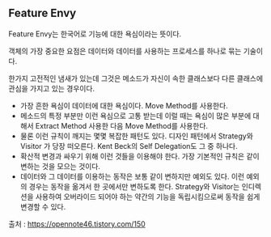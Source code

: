## Feature Envy 

Feature Envy는 한국어로 기능에 대한 욕심이라는 뜻이다.

객체의 가장 중요한 요점은 데이터와 데이터를 사용하는 프로세스를 하나로 묶는 기술이다. 

한가지 고전적인 냄새가 있는데 그것은 메소드가 자신이 속한 클래스보다 다른 클래스에 관심을 가지고 있는 경우이다.

- 가장 흔한 욕심이 데이터에 대한 욕심이다. Move Method를 사용한다.
- 메소드의 특정 부분만 이런 욕심으로 고통 받는데 이럴 때는 욕심이 많은 부분에 대해서 Extract Method 사용한 다음 Move Method를 사용한다.
- 물론 이런 규칙이 깨지는 몇몇 복잡한 패턴도 있다. 디자인 패턴에서 Strategy와 Visitor 가 당장 떠오른다. Kent Beck의 Self Delegation도 그 중 하나다.
- 확산적 변경과 싸우기 위해 이런 것들을 이용해야 한다. 가장 기본적인 규칙은 같이 변하는 것을 모으는 것이다.
- 데이터와 그 데이터를 이용하는 동작은 보통 같이 변하지만 예외도 있다. 이런 예외의 경우는 동작을 옮겨서 한 곳에서만 변하도록 한다. Strategy와 Visitor는 인디렉션을 사용하여 오버라이드 되어야 하는 약간의 기능을 독립시킴으로써 동작을 쉽게 변경할 수 있다.

출처 : https://opennote46.tistory.com/150